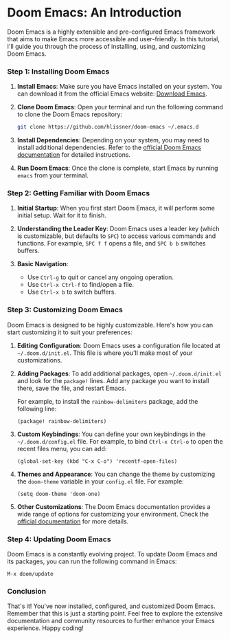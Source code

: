 # Doom Emacs: An Introduction

Doom Emacs is a highly extensible and pre-configured Emacs framework that aims to make Emacs more accessible and user-friendly. In this tutorial, I'll guide you through the process of installing, using, and customizing Doom Emacs.

### Step 1: Installing Doom Emacs

1. **Install Emacs**:
   Make sure you have Emacs installed on your system. You can download it from the official Emacs website: [Download Emacs](https://www.gnu.org/software/emacs/).

2. **Clone Doom Emacs**:
   Open your terminal and run the following command to clone the Doom Emacs repository:
   ```bash
   git clone https://github.com/hlissner/doom-emacs ~/.emacs.d
   ```

3. **Install Dependencies**:
   Depending on your system, you may need to install additional dependencies. Refer to the [official Doom Emacs documentation](https://github.com/doomemacs/doomemacs/blob/master/docs/getting_started.org) for detailed instructions.

4. **Run Doom Emacs**:
   Once the clone is complete, start Emacs by running `emacs` from your terminal.

### Step 2: Getting Familiar with Doom Emacs

1. **Initial Startup**:
   When you first start Doom Emacs, it will perform some initial setup. Wait for it to finish.

2. **Understanding the Leader Key**:
   Doom Emacs uses a leader key (which is customizable, but defaults to `SPC`) to access various commands and functions. For example, `SPC f f` opens a file, and `SPC b b` switches buffers.

3. **Basic Navigation**:
   - Use `Ctrl-g` to quit or cancel any ongoing operation.
   - Use `Ctrl-x Ctrl-f` to find/open a file.
   - Use `Ctrl-x b` to switch buffers.

### Step 3: Customizing Doom Emacs

Doom Emacs is designed to be highly customizable. Here's how you can start customizing it to suit your preferences:

1. **Editing Configuration**:
   Doom Emacs uses a configuration file located at `~/.doom.d/init.el`. This file is where you'll make most of your customizations.

2. **Adding Packages**:
   To add additional packages, open `~/.doom.d/init.el` and look for the `package!` lines. Add any package you want to install there, save the file, and restart Emacs.

   For example, to install the `rainbow-delimiters` package, add the following line:
   ```elisp
   (package! rainbow-delimiters)
   ```

3. **Custom Keybindings**:
   You can define your own keybindings in the `~/.doom.d/config.el` file. For example, to bind `Ctrl-x Ctrl-o` to open the recent files menu, you can add:
   ```elisp
   (global-set-key (kbd "C-x C-o") 'recentf-open-files)
   ```

4. **Themes and Appearance**:
   You can change the theme by customizing the `doom-theme` variable in your `config.el` file. For example:
   ```elisp
   (setq doom-theme 'doom-one)
   ```

5. **Other Customizations**:
   The Doom Emacs documentation provides a wide range of options for customizing your environment. Check the [official documentation](https://github.com/doomemacs/doomemacs/blob/master/docs/getting_started.org) for more details.

### Step 4: Updating Doom Emacs

Doom Emacs is a constantly evolving project. To update Doom Emacs and its packages, you can run the following command in Emacs:

```elisp
M-x doom/update
```

### Conclusion

That's it! You've now installed, configured, and customized Doom Emacs. Remember that this is just a starting point. Feel free to explore the extensive documentation and community resources to further enhance your Emacs experience. Happy coding!